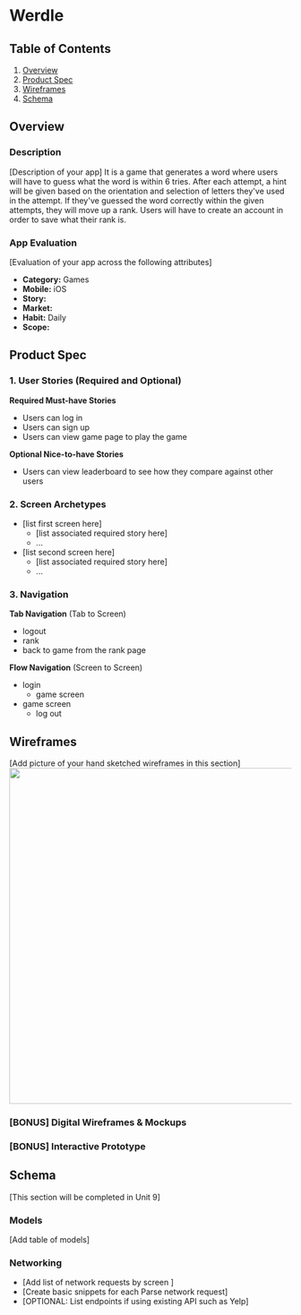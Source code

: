 # Werdle

## Table of Contents
1. [Overview](#Overview)
1. [Product Spec](#Product-Spec)
1. [Wireframes](#Wireframes)
2. [Schema](#Schema)

## Overview
### Description
[Description of your app] 
It is a game that generates a word where users will have to guess what the word is within 6 tries. After each attempt, a hint will be given based on the orientation and selection of letters they've used in the attempt. If they've guessed the word correctly within the given attempts, they will move up a rank. Users will have to create an account in order to save what their rank is.



### App Evaluation
[Evaluation of your app across the following attributes]
- **Category:** Games
- **Mobile:** iOS
- **Story:** 
- **Market:**
- **Habit:** Daily 
- **Scope:** 

## Product Spec

### 1. User Stories (Required and Optional)

**Required Must-have Stories**

* Users can log in
* Users can sign up
* Users can view game page to play the game

**Optional Nice-to-have Stories**

* Users can view leaderboard to see how they compare against other users

### 2. Screen Archetypes

* [list first screen here]
   * [list associated required story here]
   * ...
* [list second screen here]
   * [list associated required story here]
   * ...

### 3. Navigation

**Tab Navigation** (Tab to Screen)

* logout
* rank
* back to game from the rank page

**Flow Navigation** (Screen to Screen)

* login
   * game screen
* game screen
    * log out

## Wireframes
[Add picture of your hand sketched wireframes in this section]
<img src="YOUR_WIREFRAME_IMAGE_URL" width=600>

### [BONUS] Digital Wireframes & Mockups

### [BONUS] Interactive Prototype

## Schema 
[This section will be completed in Unit 9]
### Models
[Add table of models]
### Networking
- [Add list of network requests by screen ]
- [Create basic snippets for each Parse network request]
- [OPTIONAL: List endpoints if using existing API such as Yelp]
